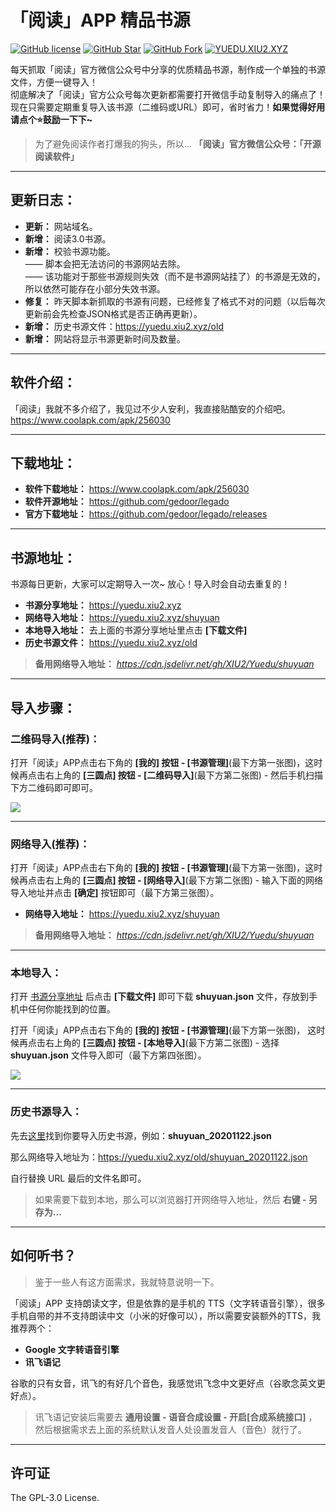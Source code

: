 # 「阅读」APP 精品书源

[![GitHub license](https://img.shields.io/badge/license-GPL--3.0-orange?style=flat-square&color=0f6adb)](https://github.com/XIU2/yuedu/blob/master/LICENSE)
[![GitHub Star](https://img.shields.io/github/stars/XIU2/yuedu.svg?style=flat-square&label=Star&color=0f6adb)](https://github.com/XIU2/yuedu/stargazers)
[![GitHub Fork](https://img.shields.io/github/forks/XIU2/yuedu.svg?style=flat-square&label=Fork&color=0f6adb)](https://github.com/XIU2/yuedu/network/members)
[![YUEDU.XIU2.XYZ](https://img.shields.io/static/v1?label=%20&message=YUEDU.XIU2.XYZ&style=flat-square&labelColor=1172EB&color=0f6adb&logo=data:image/png;base64,iVBORw0KGgoAAAANSUhEUgAAABAAAAAQCAYAAAAf8/9hAAAA1ElEQVR42mMULHr9n4ECwEhVA971ijDUb/7CMPnAD4Y4M3aGCeG8ODUKFb/BNCDYgI1hdiwfXBIbQFcDNwBkO0wQXRGyHDofqwHOaiwMq9MFGDwnvWfw0WNnyHbgYnCf+J7h9KO/xBkAYuPzN1EGoIcDLnnaGUCRF5D5INqk/R3DvTf/iI8FmAtgBtRt+sJw8ckfho1ZAnAxnAYgawYBH21WhkVJ/HAxgglJlJuR4cnHfwzsLIwo/o8yYWOYEsnH8PHbP4bStV8Y1lz4hZmUyQEUGwAAWJ624X5VLdcAAAAASUVORK5CYII=)](https://yuedu.xiu2.xyz)

每天抓取「阅读」官方微信公众号中分享的优质精品书源，制作成一个单独的书源文件，方便一键导入！  
彻底解决了「阅读」官方公众号每次更新都需要打开微信手动复制导入的痛点了！现在只需要定期重复导入该书源（二维码或URL）即可，省时省力！**如果觉得好用请点个⭐鼓励一下下~**  
> 为了避免阅读作者打爆我的狗头，所以... **「阅读」官方微信公众号：「开源阅读软件」**  

****

## 更新日志：
- **更新：** 网站域名。
- **新增：** 阅读3.0书源。
- **新增：** 校验书源功能。  
—— 脚本会把无法访问的书源网站去除。  
—— 该功能对于那些书源规则失效（而不是书源网站挂了）的书源是无效的，所以依然可能存在小部分失效书源。
- **修复：** 昨天脚本新抓取的书源有问题，已经修复了格式不对的问题（以后每次更新前会先检查JSON格式是否正确再更新）。
- **新增：** 历史书源文件：https://yuedu.xiu2.xyz/old
- **新增：** 网站将显示书源更新时间及数量。

****

## 软件介绍：
「阅读」我就不多介绍了，我见过不少人安利，我直接贴酷安的介绍吧。  
https://www.coolapk.com/apk/256030

****

## 下载地址：
- **软件下载地址：** https://www.coolapk.com/apk/256030  
- **软件开源地址：** https://github.com/gedoor/legado  
- **官方下载地址：** https://github.com/gedoor/legado/releases  

****

## 书源地址：
书源每日更新，大家可以定期导入一次~ 放心！导入时会自动去重复的！
- **书源分享地址：** https://yuedu.xiu2.xyz  
- **网络导入地址：** https://yuedu.xiu2.xyz/shuyuan  
- **本地导入地址：** 去上面的书源分享地址里点击 **\[下载文件\]**  
- **历史书源文件：** https://yuedu.xiu2.xyz/old  

> **备用网络导入地址：** _https://cdn.jsdelivr.net/gh/XIU2/Yuedu/shuyuan_  

****

## 导入步骤：
### 二维码导入(推荐)：
打开「阅读」APP点击右下角的 **\[我的\] 按钮 - \[书源管理\]**(最下方第一张图)，这时候再点击右上角的 **\[三圆点\] 按钮 - \[二维码导入\]**(最下方第二张图) - 然后手机扫描下方二维码即可即可。  

![](https://cdn.jsdelivr.net/gh/XIU2/Yuedu@master/dist/img/img-02.png)

****

### 网络导入(推荐)：
打开「阅读」APP点击右下角的 **\[我的\] 按钮 - \[书源管理\]**(最下方第一张图)，这时候再点击右上角的 **\[三圆点\] 按钮 - \[网络导入\]**(最下方第二张图) - 输入下面的网络导入地址并点击 **\[确定\]** 按钮即可（最下方第三张图）。  
- **网络导入地址：** https://yuedu.xiu2.xyz/shuyuan  
> **备用网络导入地址：** _https://cdn.jsdelivr.net/gh/XIU2/Yuedu/shuyuan_  

****

### 本地导入：
打开 [书源分享地址](https://yuedu.xiu2.xyz) 后点击 **\[下载文件\]** 即可下载 **shuyuan.json** 文件，存放到手机中任何你能找到的位置。  

打开「阅读」APP点击右下角的 **\[我的\] 按钮 - \[书源管理\]**(最下方第一张图)， 这时候再点击右上角的 **\[三圆点\] 按钮 - \[本地导入\]**(最下方第二张图) - 选择 **shuyuan.json** 文件导入即可（最下方第四张图）。  

![](https://cdn.jsdelivr.net/gh/XIU2/Yuedu@master/dist/img/img-04.png)

****

### 历史书源导入：

先去[这里](https://yuedu.xiu2.xyz/old)找到你要导入历史书源，例如：**shuyuan_20201122.json**  

那么网络导入地址为：https://yuedu.xiu2.xyz/old/shuyuan_20201122.json  

自行替换 URL 最后的文件名即可。

> 如果需要下载到本地，那么可以浏览器打开网络导入地址，然后 **右键 - 另存为...**

****

## 如何听书？

> 鉴于一些人有这方面需求，我就特意说明一下。  

「阅读」APP 支持朗读文字，但是依靠的是手机的 TTS（文字转语音引擎），很多手机自带的并不支持朗读中文（小米的好像可以），所以需要安装额外的TTS，我推荐两个：
- **Google 文字转语音引擎**  
- **讯飞语记**  

谷歌的只有女音，讯飞的有好几个音色，我感觉讯飞念中文更好点（谷歌念英文更好点）。

> 讯飞语记安装后需要去 **通用设置 - 语音合成设置 - 开启\[合成系统接口\]** ，然后根据需求去上面的系统默认发音人处设置发音人（音色）就行了。  

****

## 许可证
The GPL-3.0 License.  
